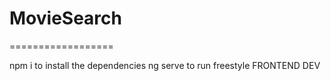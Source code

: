 # MovieSearch

==================

npm i to install the dependencies
ng serve to run
freestyle FRONTEND DEV


